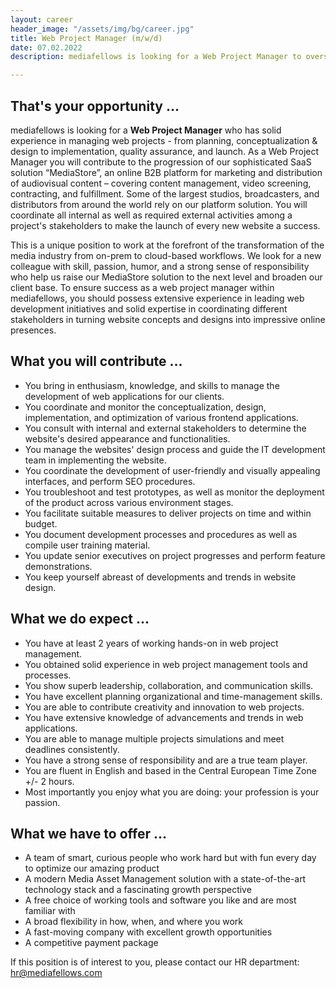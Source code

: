```yaml
---
layout: career
header_image: "/assets/img/bg/career.jpg"
title: Web Project Manager (m/w/d)
date: 07.02.2022
description: mediafellows is looking for a Web Project Manager to oversee and coordinate the development of MediaStore based website projects from the inception stage to the live online deployment thereof. In this position you collaborate with all stakeholders on the scope of web-based projects, lead teams in the conceptualization, design, and development of web applications, ensure high-quality deliveries, as well as prepare project status reports.

---
```


<div class="job-details mb-40">
        
<h2>That's your opportunity ...</h2>
          <p>
mediafellows is looking for a <strong>Web Project Manager</strong> who has solid experience in managing web projects - from planning, conceptualization & design to implementation, quality assurance, and launch. As a Web Project Manager you will contribute to the progression of our sophisticated SaaS solution “MediaStore”, an online B2B platform for marketing and distribution of audiovisual content – covering content management, video screening, contracting, and fulfillment. Some of the largest studios, broadcasters, and distributors from around the world rely on our platform solution. You will coordinate all internal as well as required external activities among a project's stakeholders to make the launch of every new website a success.
        </p>
        <p>
This is a unique position to work at the forefront of the transformation of the media industry from on-prem to cloud-based workflows. We look for a new colleague with skill, passion, humor, and a strong sense of responsibility who help us raise our MediaStore solution to the next level and broaden our client base. To ensure success as a web project manager within mediafellows, you should possess extensive experience in leading web development initiatives and solid expertise in coordinating different stakeholders in turning website concepts and designs into impressive online presences.
        </p>
        <p>
<h2>What you will contribute ...</h2>
<ul>
  <li>You bring in enthusiasm, knowledge, and skills to manage the development of web applications for our clients.</li>
  <li>You coordinate and monitor the conceptualization, design, implementation, and optimization of various frontend applications.</li>
  <li>You consult with internal and external stakeholders to determine the website's desired appearance and functionalities.</li>
  <li>You manage the websites' design process and guide the IT development team in implementing the website.</li>
  <li>You coordinate the development of user-friendly and visually appealing interfaces, and perform SEO procedures.</li>
  <li>You troubleshoot and test prototypes, as well as monitor the deployment of the product across various environment stages.</li>
  <li>You facilitate suitable measures to deliver projects on time and within budget.</li>
  <li>You document development processes and procedures as well as compile user training material.</li>
  <li>You update senior executives on project progresses and perform feature demonstrations.</li>
  <li>You keep yourself abreast of developments and trends in website design.</li>
</ul>
</p>

<p>
<h2>What we do expect ...</h2>
<ul>
  <li>You have at least 2 years of working hands-on in web project management.</li>
  <li>You obtained solid experience in web project management tools and processes.</li>
  <li>You show superb leadership, collaboration, and communication skills.</li>
  <li>You have excellent planning organizational and time-management skills.</li>
  <li>You are able to contribute creativity and innovation to web projects.</li>
  <li>You have extensive knowledge of advancements and trends in web applications.</li>
  <li>You are able to manage multiple projects simulations and meet deadlines consistently.</li>
  <li>You have a strong sense of responsibility and are a true team player.</li>
  <li>You are fluent in English and based in the Central European Time Zone +/- 2 hours.</li>
  <li>Most importantly you enjoy what you are doing: your profession is your passion.</li>
</ul>
</p>

<p>
<h2>What we have to offer ...</h2>
<ul>
  <li>A team of smart, curious people who work hard but with fun every day to optimize our amazing product</li>
  <li>A modern Media Asset Management solution with a state-of-the-art technology stack and a fascinating growth perspective</li>
  <li>A free choice of working tools and software you like and are most familiar with</li>
  <li>A broad flexibility in how, when, and where you work</li>
  <li>A fast-moving company with excellent growth opportunities</li>
  <li>A competitive payment package</li>
</ul>
</p>
<p>
If this position is of interest to you, please contact our HR department: <a href="mailto:hr@mediafellows.com?subject=mediafellows - Web Project Manager">hr@mediafellows.com</a>
</p>

</div>